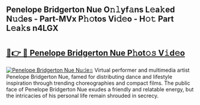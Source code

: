 ## Penelope Bridgerton Nue O𝚗𝚕yf𝚊ns L𝚎a𝚔ed N𝚞𝚍es - Part-MVx P𝚑𝚘tos Vi𝚍𝚎o - H𝚘𝚝 Part L𝚎a𝚔s n4LGX

# <h2><a href="http://kf2m2za.oniu.top/?m=Penelope+Bridgerton+Nue">🔗👉 🔴 Penelope Bridgerton Nue P𝚑ot𝚘𝚜 V𝚒d𝚎o</a></h2>

[![Penelope Bridgerton Nue Nu𝚍e𝚜](https://i.imgur.com/0qMVB7G.gif)](http://kf2m2za.oniu.top/?m=Penelope+Bridgerton+Nue)
Virtual performer and multimedia artist Penelope Bridgerton Nue, famed for distributing dance and lifestyle inspiration through trending choreographies and compact films. The public face of Penelope Bridgerton Nue exudes a friendly and relatable energy, but the intricacies of his personal life remain shrouded in secrecy.  
